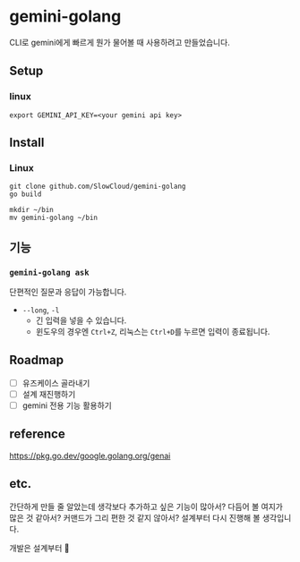 # gemini-golang

CLI로 gemini에게 빠르게 뭔가 물어볼 때 사용하려고 만들었습니다.

## Setup

### linux

```shell
export GEMINI_API_KEY=<your gemini api key>
```

## Install

### Linux

```shell
git clone github.com/SlowCloud/gemini-golang
go build
```

```shell
mkdir ~/bin
mv gemini-golang ~/bin
```

## 기능

### `gemini-golang ask`

단편적인 질문과 응답이 가능합니다.

- `--long`, `-l`
  - 긴 입력을 넣을 수 있습니다.
  - 윈도우의 경우엔 `Ctrl+Z`, 리눅스는 `Ctrl+D`를 누르면 입력이 종료됩니다.

## Roadmap

- [ ] 유즈케이스 골라내기
- [ ] 설계 재진행하기
- [ ] gemini 전용 기능 활용하기

## reference

https://pkg.go.dev/google.golang.org/genai

## etc.

간단하게 만들 줄 알았는데 생각보다 추가하고 싶은 기능이 많아서? 다듬어 볼 여지가 많은 것 같아서? 커맨드가 그리 편한 것 같지 않아서? 설계부터 다시 진행해 볼 생각입니다.

개발은 설계부터 🫠
